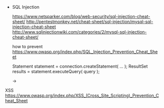 - SQL Injection

    https://www.netsparker.com/blog/web-security/sql-injection-cheat-sheet/
    http://pentestmonkey.net/cheat-sheet/sql-injection/mysql-sql-injection-cheat-sheet
    http://www.sqlinjectionwiki.com/categories/2/mysql-sql-injection-cheat-sheet/

  how to prevent
    https://www.owasp.org/index.php/SQL_Injection_Prevention_Cheat_Sheet

    Statement statement = connection.createStatement( … );
    ResultSet results = statement.executeQuery( query );

    ->

XSS
    https://www.owasp.org/index.php/XSS_(Cross_Site_Scripting)_Prevention_Cheat_Sheet
